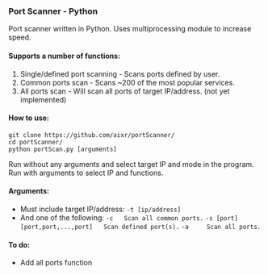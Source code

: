 ### Port Scanner - Python

Port scanner written in Python. Uses multiprocessing module to increase speed.

#### Supports a number of functions:
1. Single/defined port scanning - Scans ports defined by user. 
2. Common ports scan - Scans ~200 of the most popular services.
3. All ports scan - Will scan all ports of target IP/address. (not yet implemented)

#### How to use:
```
git clone https://github.com/aixr/portScanner/
cd portScanner/
python portScan.py [arguments]
```

Run without any arguments and select target IP and mode in the program.
Run with arguments to select IP and functions.
#### Arguments:
- Must include target IP/address: 
`-t [ip/address]`
- And one of the following:
`-c	  Scan all common ports.`
`-s [port] [port,port,...,port]   Scan defined port(s).`
`-a 	Scan all ports.`

#### To do:
- Add all ports function
